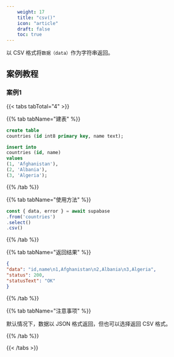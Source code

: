 ```yaml
---
    weight: 17
    title: "csv()"
    icon: "article"
    draft: false
    toc: true
---
```



以 CSV 格式将`数据（data）`作为字符串返回。

## 案例教程
### 案例1 

{{< tabs tabTotal="4" >}}
 

{{% tab tabName="建表" %}}



  ```sql
create table
  countries (id int8 primary key, name text);

insert into
  countries (id, name)
values
  (1, 'Afghanistan'),
  (2, 'Albania'),
  (3, 'Algeria');
  ```



{{% /tab %}}

{{% tab tabName="使用方法" %}}



  ```ts
const { data, error } = await supabase
  .from('countries')
  .select()
  .csv()
  ```



{{% /tab %}}


{{% tab tabName="返回结果" %}}



  ```json
{
  "data": "id,name\n1,Afghanistan\n2,Albania\n3,Algeria",
  "status": 200,
  "statusText": "OK"
}
  ```



{{% /tab %}}

{{% tab tabName="注意事项" %}}



默认情况下，数据以 JSON 格式返回，但也可以选择返回 CSV 格式。



{{% /tab %}}

{{< /tabs >}}
